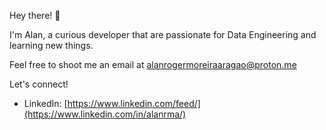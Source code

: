 Hey there! 🐸

I'm Alan, a curious developer that are passionate for Data Engineering and learning new things.

Feel free to shoot me an email at alanrogermoreiraaragao@proton.me

Let's connect!
- LinkedIn: [https://www.linkedin.com/feed/](https://www.linkedin.com/in/alanrma/)
